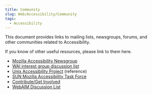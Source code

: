 ```yaml
---
title: Community
slug: Web/Accessibility/Community
tags:
  - Accessibility
---
```


This document provides links to mailing lists, newsgroups, forums, and other communities related to Accessibility.

If you know of other useful resources, please link to them here.

- <a class="link-news" href="news://news.mozilla.org/netscape.public.mozilla.accessibility">Mozilla Accessibility Newsgroup</a>
- [WAI interest group discussion list](https://www.w3.org/WAI/about/groups/waiig/#mailinglist)
- [Unix Accessibility Project](https://website-archive.mozilla.org/www.mozilla.org/access/access/unix) (reference)
- [SUN Mozilla Accessibility Task Force](https://website-archive.mozilla.org/www.mozilla.org/access/access/unix)
- [Contribute/Get Involved](https://wiki.mozilla.org/Accessibility/Contribute)
- [WebAIM Discussion List](https://list.webaim.org/mailman/listinfo/webaim-forum/)
